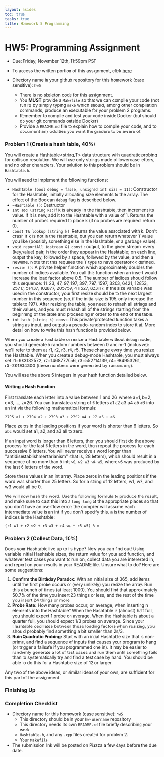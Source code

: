 ```yaml
---
layout: asides
toc: true
tasks: true
title: Homework 5 Programming
---
```


# HW5: Programming Assignment

+ Due: Friday, November 12th, 11:59pm PST

+ To access the written portion of this assignment, click [here](..)

+ Directory name in your github repository for this homework (case sensitive): `hw5`

  - There is no skeleton code for this assignment.
  - You **MUST** provide a `Makefile` so that we can compile your code (not run it) by simply typing `make` which should, among other compilation commands, produce an executable for your problem 2 programs.
  - Remember to compile and test your code inside Docker (but should do your git commands outside Docker)
  - Provide a `README.md` file to explain how to compile your code, and to document any oddities you want the graders to be aware of.
  

### Problem 1 (Create a hash table, 40%)

You will create a Hashtable<string,T> data structure with quadratic probing for collision resolution. We will use only strings made of lowercase letters, and no other characters. Your solution to this problem should be in `Hashtable.h`. 

You will need to implement the following functions:

+ `Hashtable (bool debug = false, unsigned int size = 11)`: Constructor for the Hashtable, initially allocating size elements to the array.  The effect of the Boolean `debug` flag is described below.
+ `~Hashtable ()`: Destructor
+ `int add (string k)`: If k is already in the Hashtable, then increment its value.  If it is new, add it to the Hashtable with a value of 1.  Returns the number of probes required to place k (if no probes are required, return 0).
+ `const T& lookup (string k)`: Returns the value associated with k.  Don't crash if k is not in the Hashtable, but you can return whatever T value you like (possibly something else in the Hashtable, or a garbage value).
+ `void reportAll (ostream &) const` : output, to the given stream, every (key,value) pair, in the order they appear in the Hashtable;  on each line, output the key, followed by a space, followed by the value, and then a newline.  Note that this requires the T type to have operator<< defined.
+ `resize ()`:  A private helper function which approximately doubles the number of indices available.  You call this function when an insert would increase the load factor above 0.5.  The number of indices should follow this sequence: 11, 23, 47, 97, 197, 397, 797, 1597, 3203, 6421, 12853, 25717, 51437, 102877, 205759, 411527, 823117. If the size variable was used in the constructor, your first resize should be to the next largest number in this sequence (so, if the initial size is 195, only increase the table to 197).  After resizing the table, you need to rehash all strings and their values, and you must rehash all of the strings starting from the beginning of the table and proceeding in order to the end of the table.
+ `int hash (string k) const`:  This private/protected function takes a string as input, and outputs a pseudo-random index to store it at. More detail on how to write this hash function is provided below.

When you create a Hashtable or resize a Hashtable without `debug` mode, you should generate 5 random numbers between 0 and m-1 (inclusive): we'll refer to them as r1, r2, r3, r4, r5.  These change every time you resize the Hashtable.  When you create a debug-mode Hashtable, you must always set r1=983132572, r2=1468777056, r3=552714139, r4=984953261, r5=261934300 (these numbers were generated by `random.org`).

You will use the above 5 integers in your hash function detailed below.

#### Writing a Hash Function

First translate each letter into a value between 1 and 26, where a=1, b=2, c=3, ..., z=26.
You can translate a string of 6 letters a1 a2 a3 a4 a5 a6 into an int via the following mathematical formula:

`27^5 a1 + 27^4 a2 + 27^3 a3 + 27^2 a4 + 27 a5 + a6`

Place zeros in the leading positions if your word is shorter than 6 letters.  So `abc` would set a1, a2, and a3 all to zero.

If an input word is longer than 6 letters, then you should first do the above process for the last 6 letters in the word, then repeat the process for each successive 6 letters.  You will never receive a word longer than "antidisestablishmentarianism" (that is, 28 letters), which should result in a sequence of no more than 5 ints `w1 w2 w3 w4 w5`, where `w5` was produced by the last 6 letters of the word.

Store these values in an int array. Place zeros in the leading positions if the word was shorter than 25 letters.  So for a string of 12 letters, w1, w2, and w3 would all be 0.

We will now hash the word. Use the following formula to produce the result, and make sure to cast this into a `long long` at the appropriate places so that you don't have an overflow error: the compiler will assume each intermediate value is an int if you don't specify this.  `m` is the number of indices in the Hashtable:

`(r1 w1 + r2 w2 + r3 w3 + r4 w4 + r5 w5) % m`

### Problem 2 (Collect Data, 10%)

Does your Hashtable live up to its hype?  Now you can find out!  Using variable initial Hashtable sizes, the return value for your add function, and whatever test cases you want to run on, collect data you are interested in, and report on your results in your README file.  Unsure what to do?  Here are some suggestions:

1. **Confirm the Birthday Paradox:**  With an initial size of 365, add items until the first probe occurs or (very unlikely) you resize the array.  Run this a bunch of times (at least 1000).  You should find that approximately 50.7% of the time you insert 23 things or less, and the rest of the time you insert 24 things or more.
2. **Probe Rate:** How many probes occur, on average, when inserting n elements into the Hashtable?  When the Hashtable is (almost) half full, you should expect 1 probe on average.  When the Hashtable is about a quarter full, you should expect 1/3 probes on average.  Since your Hashtable oscillates between these loading factors when resizing, you should probably find something a bit smaller than 2n/3.
3. **Ruin Quadratic Probing:** Start with an intial Hashtable size that is non-prime, and find a sequence of inputs that causes your program to hang (or trigger a failsafe if you programmed one in).  It may be easier to randomly generate a lot of test cases and run them until something fails than to systematically try and find a test case by hand.  You should be able to do this for a Hashtable size of 12 or larger.

Any two of the above ideas, or similar ideas of your own, are sufficient for this part of the assignment.

### Finishing Up

### Completion Checklist

+ Directory name for this homework (case sensitive): `hw5`
  - This directory should be in your `hw-username` repository
  - This directory needs its own `README.md` file briefly describing your work
  - `Hashtable.h`, and any `.cpp` files created for problem 2.
  - Your `Makefile`
+ The submission link will be posted on Piazza a few days before the due date.

